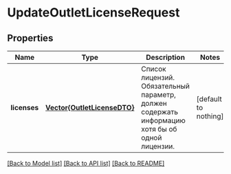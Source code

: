 # UpdateOutletLicenseRequest


## Properties
Name | Type | Description | Notes
------------ | ------------- | ------------- | -------------
**licenses** | [**Vector{OutletLicenseDTO}**](OutletLicenseDTO.md) | Список лицензий. Обязательный параметр, должен содержать информацию хотя бы об одной лицензии.  | [default to nothing]


[[Back to Model list]](../README.md#models) [[Back to API list]](../README.md#api-endpoints) [[Back to README]](../README.md)


